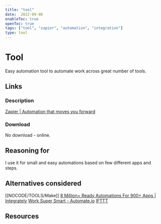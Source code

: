 ```yaml
---
title: "tool"
date:  2022-09-06
enableToc: true
openToc: true
tags: ["tool", "zapier", "automation", "integration"]
type: tool
---
```

# Tool
Easy automation tool to automate work across great number of tools.

## Links
### Description
[Zapier | Automation that moves you forward](https://zapier.com/)
### Download
No download - online.
## Reasoning for
I use it for small and easy automations based on few different apps and steps.

## Alternatives considered
[[NOCODE/TOOLS/Make]]
[8 Million+ Ready Automations For 900+ Apps | Integrately](https://integrately.com/)
[Work Super Smart - Automate.io](https://automate.io/)
[IFTTT](https://ifttt.com/)
## Resources

